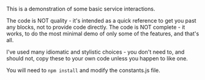 This is a demonstration of some basic service interactions.

The code is NOT quality - it's intended as a quick reference to get you past any blocks, not to provide code directly.
The code is NOT complete - it works, to do the most minimal demo of only some of the features, and that's all.

I've used many idiomatic and stylistic choices - you don't need to, and should not, copy these to your own code unless you happen to like one.  

You will need to `npm install` and modify the constants.js file. 
